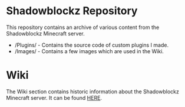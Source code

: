 # Shadowblockz Repository
This repository contains an archive of various content from the Shadowblockz Minecraft server.
* /Plugins/ - Contains the source code of custom plugins I made.
* /Images/ - Contains a few images which are used in the Wiki.

# Wiki
The Wiki section contains historic information about the Shadowblockz Minecraft server.
It can be found [HERE](https://github.com/MattJonesCodes/Shadowblockz/wiki/Shadowblockz-History).
